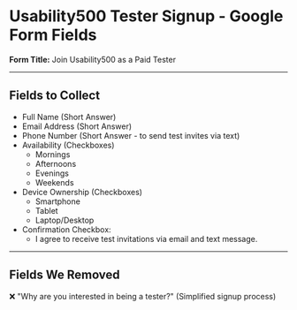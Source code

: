 # Usability500 Tester Signup - Google Form Fields

**Form Title:** Join Usability500 as a Paid Tester

---

## Fields to Collect
- Full Name (Short Answer)
- Email Address (Short Answer)
- Phone Number (Short Answer - to send test invites via text)
- Availability (Checkboxes)
    - Mornings
    - Afternoons
    - Evenings
    - Weekends
- Device Ownership (Checkboxes)
    - Smartphone
    - Tablet
    - Laptop/Desktop
- Confirmation Checkbox:
    - I agree to receive test invitations via email and text message.

---

## Fields We Removed
❌ "Why are you interested in being a tester?" (Simplified signup process)

